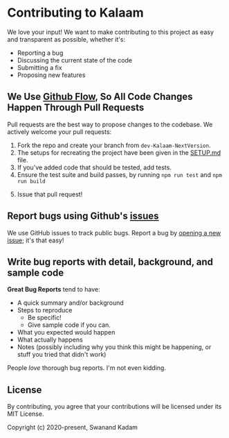 # Contributing to Kalaam
We love your input! We want to make contributing to this project as easy and transparent as possible, whether it's:

- Reporting a bug
- Discussing the current state of the code
- Submitting a fix
- Proposing new features

## We Use [Github Flow](https://guides.github.com/introduction/flow/index.html), So All Code Changes Happen Through Pull Requests
Pull requests are the best way to propose changes to the codebase. We actively welcome your pull requests:

1. Fork the repo and create your branch from `dev-Kalaam-NextVersion`. 
2. The setups for recreating the project have been given in the [SETUP.md](SETUP.md) file.
3. If you've added code that should be tested, add tests.
4. Ensure the test suite and build passes, by running `npm run test` and `npm run build`
<!-- 5. Make sure your code lints. -->
5. Issue that pull request!

<!-- ## Use a Consistent Coding Style
I'm again borrowing these from [Facebook's Guidelines](https://github.com/facebook/draft-js/blob/a9316a723f9e918afde44dea68b5f9f39b7d9b00/CONTRIBUTING.md)

* 2 spaces for indentation rather than tabs
* You can try running `npm run lint` for style unification -->

## Report bugs using Github's [issues](https://github.com/Kalaam-Programming-Language/Kalaam/issues)
We use GitHub issues to track public bugs. Report a bug by [opening a new issue](https://github.com/Kalaam-Programming-Language/Kalaam/issues/new/choose); it's that easy!

## Write bug reports with detail, background, and sample code

**Great Bug Reports** tend to have:

- A quick summary and/or background
- Steps to reproduce
  - Be specific!
  - Give sample code if you can.
- What you expected would happen
- What actually happens
- Notes (possibly including why you think this might be happening, or stuff you tried that didn't work)

People *love* thorough bug reports. I'm not even kidding.


## License
By contributing, you agree that your contributions will be licensed under its MIT License.

Copyright (c) 2020-present, Swanand Kadam